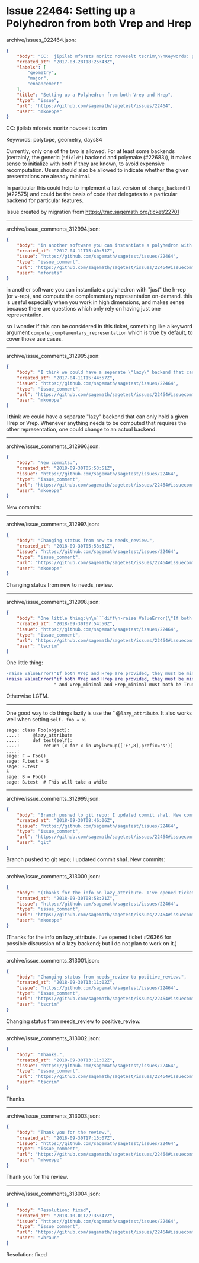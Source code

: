 # Issue 22464: Setting up a Polyhedron from both Vrep and Hrep

archive/issues_022464.json:
```json
{
    "body": "CC:  jipilab mforets moritz novoselt tscrim\n\nKeywords: polytope, geometry, days84\n\nCurrently, only one of the two is allowed.\nFor at least some backends (certainly, the generic (`\"field\"`) backend and polymake (#22683)), it makes sense to initialize with both if they are known, to avoid expensive recomputation. \nUsers should also be allowed to indicate whether the given presentations are already minimal.\n\nIn particular this could help to implement a fast version of `change_backend()` (#22575) and could be the basis of code that delegates to a particular backend for particular features.\n\nIssue created by migration from https://trac.sagemath.org/ticket/22701\n\n",
    "created_at": "2017-03-28T18:25:43Z",
    "labels": [
        "geometry",
        "major",
        "enhancement"
    ],
    "title": "Setting up a Polyhedron from both Vrep and Hrep",
    "type": "issue",
    "url": "https://github.com/sagemath/sagetest/issues/22464",
    "user": "mkoeppe"
}
```
CC:  jipilab mforets moritz novoselt tscrim

Keywords: polytope, geometry, days84

Currently, only one of the two is allowed.
For at least some backends (certainly, the generic (`"field"`) backend and polymake (#22683)), it makes sense to initialize with both if they are known, to avoid expensive recomputation. 
Users should also be allowed to indicate whether the given presentations are already minimal.

In particular this could help to implement a fast version of `change_backend()` (#22575) and could be the basis of code that delegates to a particular backend for particular features.

Issue created by migration from https://trac.sagemath.org/ticket/22701





---

archive/issue_comments_312994.json:
```json
{
    "body": "in another software you can instantiate a polyhedron with \"just\" the h-rep (or v-rep), and compute the complementary representation on-demand. this is useful especially when you work in high dimensions, and makes sense because there are questions which only rely on having just one representation.\n\nso i wonder if this can be considered in this ticket, something like a keyword argument  `compute_complementary_representation` which is true by default, to cover those use cases.",
    "created_at": "2017-04-11T15:40:51Z",
    "issue": "https://github.com/sagemath/sagetest/issues/22464",
    "type": "issue_comment",
    "url": "https://github.com/sagemath/sagetest/issues/22464#issuecomment-312994",
    "user": "mforets"
}
```

in another software you can instantiate a polyhedron with "just" the h-rep (or v-rep), and compute the complementary representation on-demand. this is useful especially when you work in high dimensions, and makes sense because there are questions which only rely on having just one representation.

so i wonder if this can be considered in this ticket, something like a keyword argument  `compute_complementary_representation` which is true by default, to cover those use cases.



---

archive/issue_comments_312995.json:
```json
{
    "body": "I think we could have a separate \"lazy\" backend that can only hold a given Hrep or Vrep. Whenever anything needs to be computed that requires the other representation, one could change to an actual backend.",
    "created_at": "2017-04-11T15:44:57Z",
    "issue": "https://github.com/sagemath/sagetest/issues/22464",
    "type": "issue_comment",
    "url": "https://github.com/sagemath/sagetest/issues/22464#issuecomment-312995",
    "user": "mkoeppe"
}
```

I think we could have a separate "lazy" backend that can only hold a given Hrep or Vrep. Whenever anything needs to be computed that requires the other representation, one could change to an actual backend.



---

archive/issue_comments_312996.json:
```json
{
    "body": "New commits:",
    "created_at": "2018-09-30T05:53:51Z",
    "issue": "https://github.com/sagemath/sagetest/issues/22464",
    "type": "issue_comment",
    "url": "https://github.com/sagemath/sagetest/issues/22464#issuecomment-312996",
    "user": "mkoeppe"
}
```

New commits:



---

archive/issue_comments_312997.json:
```json
{
    "body": "Changing status from new to needs_review.",
    "created_at": "2018-09-30T05:53:51Z",
    "issue": "https://github.com/sagemath/sagetest/issues/22464",
    "type": "issue_comment",
    "url": "https://github.com/sagemath/sagetest/issues/22464#issuecomment-312997",
    "user": "mkoeppe"
}
```

Changing status from new to needs_review.



---

archive/issue_comments_312998.json:
```json
{
    "body": "One little thing:\n\n```diff\n-raise ValueError(\"If both Vrep and Hrep are provided, they must be minimal and Vrep_minimal and Hrep_minimal must be set True to indicate this.\")\n+raise ValueError(\"if both Vrep and Hrep are provided, they must be minimal\"\n                  \" and Vrep_minimal and Hrep_minimal must both be True\")\n```\n\nOtherwise LGTM.\n\n----\n\nOne good way to do things lazily is use the ``@`lazy_attribute`. It also works well when setting `self._foo = x`.\n\n```\nsage: class Foo(object):\n....:     @lazy_attribute\n....:     def test(self):\n....:         return [x for x in WeylGroup(['E',8],prefix='s')]\n....:     \nsage: F = Foo()\nsage: F.test = 5\nsage: F.test\n5\nsage: B = Foo()\nsage: B.test  # This will take a while\n```\n",
    "created_at": "2018-09-30T07:54:50Z",
    "issue": "https://github.com/sagemath/sagetest/issues/22464",
    "type": "issue_comment",
    "url": "https://github.com/sagemath/sagetest/issues/22464#issuecomment-312998",
    "user": "tscrim"
}
```

One little thing:

```diff
-raise ValueError("If both Vrep and Hrep are provided, they must be minimal and Vrep_minimal and Hrep_minimal must be set True to indicate this.")
+raise ValueError("if both Vrep and Hrep are provided, they must be minimal"
                  " and Vrep_minimal and Hrep_minimal must both be True")
```

Otherwise LGTM.

----

One good way to do things lazily is use the ``@`lazy_attribute`. It also works well when setting `self._foo = x`.

```
sage: class Foo(object):
....:     @lazy_attribute
....:     def test(self):
....:         return [x for x in WeylGroup(['E',8],prefix='s')]
....:     
sage: F = Foo()
sage: F.test = 5
sage: F.test
5
sage: B = Foo()
sage: B.test  # This will take a while
```




---

archive/issue_comments_312999.json:
```json
{
    "body": "Branch pushed to git repo; I updated commit sha1. New commits:",
    "created_at": "2018-09-30T08:46:06Z",
    "issue": "https://github.com/sagemath/sagetest/issues/22464",
    "type": "issue_comment",
    "url": "https://github.com/sagemath/sagetest/issues/22464#issuecomment-312999",
    "user": "git"
}
```

Branch pushed to git repo; I updated commit sha1. New commits:



---

archive/issue_comments_313000.json:
```json
{
    "body": "(Thanks for the info on lazy_attribute. I've opened ticket #26366 for possible discussion of a lazy backend; but I do not plan to work on it.)",
    "created_at": "2018-09-30T08:58:21Z",
    "issue": "https://github.com/sagemath/sagetest/issues/22464",
    "type": "issue_comment",
    "url": "https://github.com/sagemath/sagetest/issues/22464#issuecomment-313000",
    "user": "mkoeppe"
}
```

(Thanks for the info on lazy_attribute. I've opened ticket #26366 for possible discussion of a lazy backend; but I do not plan to work on it.)



---

archive/issue_comments_313001.json:
```json
{
    "body": "Changing status from needs_review to positive_review.",
    "created_at": "2018-09-30T13:11:02Z",
    "issue": "https://github.com/sagemath/sagetest/issues/22464",
    "type": "issue_comment",
    "url": "https://github.com/sagemath/sagetest/issues/22464#issuecomment-313001",
    "user": "tscrim"
}
```

Changing status from needs_review to positive_review.



---

archive/issue_comments_313002.json:
```json
{
    "body": "Thanks.",
    "created_at": "2018-09-30T13:11:02Z",
    "issue": "https://github.com/sagemath/sagetest/issues/22464",
    "type": "issue_comment",
    "url": "https://github.com/sagemath/sagetest/issues/22464#issuecomment-313002",
    "user": "tscrim"
}
```

Thanks.



---

archive/issue_comments_313003.json:
```json
{
    "body": "Thank you for the review.",
    "created_at": "2018-09-30T17:15:07Z",
    "issue": "https://github.com/sagemath/sagetest/issues/22464",
    "type": "issue_comment",
    "url": "https://github.com/sagemath/sagetest/issues/22464#issuecomment-313003",
    "user": "mkoeppe"
}
```

Thank you for the review.



---

archive/issue_comments_313004.json:
```json
{
    "body": "Resolution: fixed",
    "created_at": "2018-10-01T22:35:47Z",
    "issue": "https://github.com/sagemath/sagetest/issues/22464",
    "type": "issue_comment",
    "url": "https://github.com/sagemath/sagetest/issues/22464#issuecomment-313004",
    "user": "vbraun"
}
```

Resolution: fixed
